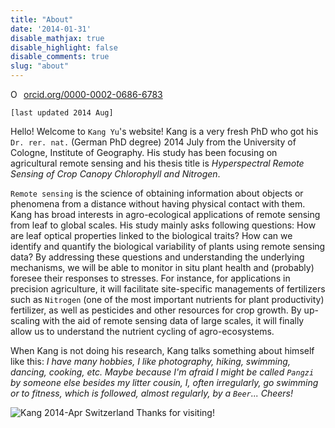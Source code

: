 ```yaml
---
title: "About"
date: '2014-01-31'
disable_mathjax: true
disable_highlight: false
disable_comments: true
slug: "about"
---
```



<div itemscope itemtype="https://schema.org/Person"><a itemprop="sameAs" content="https://orcid.org/0000-0002-0686-6783" href="https://orcid.org/0000-0002-0686-6783" target="orcid.widget" rel="noopener noreferrer" style="vertical-align:top;"><img src="https://orcid.org/sites/default/files/images/orcid_16x16.png" style="width:1em;margin-right:.5em;" alt="ORCID iD icon">orcid.org/0000-0002-0686-6783</a></div>


`[last updated 2014 Aug]`

Hello! Welcome to `Kang Yu`'s website! Kang is a very fresh PhD who got his `Dr. rer. nat.` (German PhD degree) 2014 July from the University of Cologne, Institute of Geography. His study has been focusing on agricultural remote sensing and his thesis title is *Hyperspectral Remote Sensing of Crop Canopy Chlorophyll and Nitrogen*.

`Remote sensing` is the science of obtaining information about objects or phenomena from a distance without having physical contact with them. Kang has broad interests in agro-ecological applications of remote sensing from leaf to global scales. His study mainly asks following questions: How are leaf optical properties linked to the biological traits? How can we identify and quantify the biological variability of plants using remote sensing data? By addressing these questions and understanding the underlying mechanisms, we will be able to monitor in situ plant health and (probably) foresee their responses to stresses. For instance, for applications in precision agriculture, it will facilitate site-specific managements of fertilizers such as `Nitrogen` (one of the most important nutrients for plant productivity) fertilizer, as well as pesticides and other resources for crop growth. By up-scaling with the aid of remote sensing data of large scales, it will finally allow us to understand the nutrient cycling of agro-ecosystems.

When Kang is not doing his research, Kang talks something about himself like this: *I have many hobbies, I like photography, hiking, swimming, dancing, cooking, etc. Maybe because I'm afraid I might be called `Pangzi` by someone else besides my litter cousin, I, often irregularly, go swimming or to fitness, which is followed, almost regularly, by a `Beer`... Cheers!*

![Kang 2014-Apr Switzerland](http://i.imgur.com/HHf0pTJ.jpg)
Thanks for visiting!